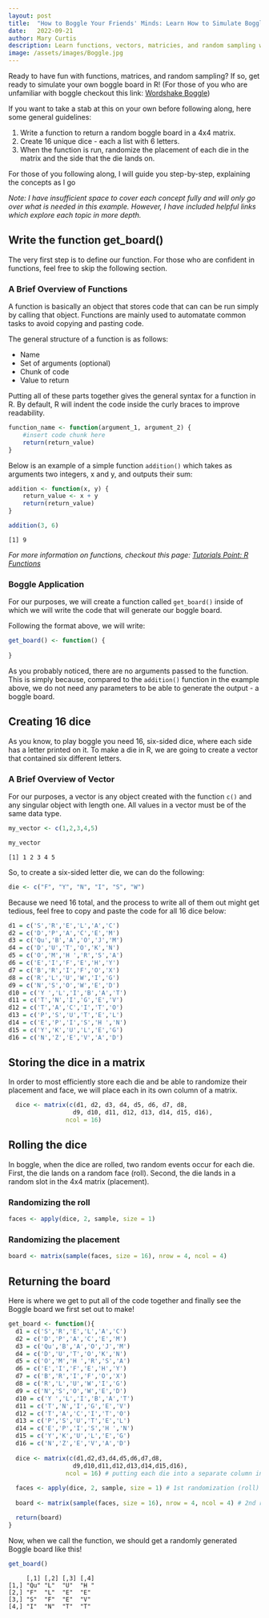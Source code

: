 ```yaml
---
layout: post
title:  "How to Boggle Your Friends' Minds: Learn How to Simulate Boggle in R"
date:   2022-09-21
author: Mary Curtis
description: Learn functions, vectors, matricies, and random sampling while playing Boggle!
image: /assets/images/Boggle.jpg
---
```


Ready to have fun with functions, matrices, and random sampling? If so, get ready to simulate your own boggle board in R! (For those of you who are unfamiliar with boggle checkout this link: [Wordshake Boggle](https://wordshake.com/boggle))

If you want to take a stab at this on your own before following along, here some general guidelines:
1. Write a function to return a random boggle board in a 4x4 matrix.
2. Create 16 unique dice - each a list with 6 letters.
3. When the function is run, randomize the placement of each die in the matrix and the side that the die lands on.

For those of you following along, I will guide you step-by-step, explaining the concepts as I go 

*Note: I have insufficient space to cover each concept fully and will only go over what is needed in this example. However, I have included helpful links which explore each topic in more depth.*

## Write the function get_board()

The very first step is to define our function. For those who are confident in functions, feel free to skip the following section.

### A Brief Overview of Functions
A function is basically an object that stores code that can can be run simply by calling that object. Functions are mainly used to automatate common tasks to avoid copying and pasting code.

The general structure of a function is as follows:
* Name  
* Set of arguments (optional)  
* Chunk of code  
* Value to return

Putting all of these parts together gives the general syntax for a function in R. By default, R will indent the code inside the curly braces to improve readability.
```r
function_name <- function(argument_1, argument_2) {
    #insert code chunk here
    return(return_value)
}
```

Below is an example of a simple function ```addition()``` which takes as arguments two integers, x and y, and outputs their sum:

```r
addition <- function(x, y) {
    return_value <- x + y
    return(return_value)
}

addition(3, 6)
```
```
[1] 9
```

*For more information on functions, checkout this page: [Tutorials Point: R Functions](https://www.tutorialspoint.com/r/r_functions.htm)*

### Boggle Application
For our purposes, we will create a function called ```get_board()``` inside of which we will write the code that will generate our boggle board.

Following the format above, we will write:  
```r
get_board() <- function() {  
  
}
```

As you probably noticed, there are no arguments passed to the function. This is simply because, compared to the ```addition()``` function in the example above, we do not need any parameters to be able to generate the output - a boggle board.

## Creating 16 dice
As you know, to play boggle you need 16, six-sided dice, where each side has a letter printed on it. To make a die in R, we are going to create a vector that contained six different letters.

### A Brief Overview of Vector
For our purposes, a vector is any object created with the function ```c()``` and any singular object with length one. All values in a vector must be of the same data type.

```r
my_vector <- c(1,2,3,4,5)

my_vector
```

```
[1] 1 2 3 4 5
```

So, to create a six-sided letter die, we can do the following:

```r
die <- c("F", "Y", "N", "I", "S", "W")
```

Because we need 16 total, and the process to write all of them out might get tedious, feel free to copy and paste the code for all 16 dice below:

```r
d1 = c('S','R','E','L','A','C')
d2 = c('D','P','A','C','E','M')
d3 = c('Qu','B','A','O','J','M')
d4 = c('D','U','T','O','K','N')
d5 = c('O','M','H ','R','S','A')
d6 = c('E','I','F','E','H','Y')
d7 = c('B','R','I','F','O','X')
d8 = c('R','L','U','W','I','G')
d9 = c('N','S','O','W','E','D')
d10 = c('Y ','L','I','B','A','T')
d11 = c('T','N','I','G','E','V')
d12 = c('T','A','C','I','T','O')
d13 = c('P','S','U','T','E','L')
d14 = c('E','P','I','S','H ','N')
d15 = c('Y','K','U','L','E','G')
d16 = c('N','Z','E','V','A','D')
```

## Storing the dice in a matrix
In order to most efficiently store each die and be able to randomize their placement and face, we will place each in its own column of a matrix.

```r
  dice <- matrix(c(d1, d2, d3, d4, d5, d6, d7, d8, 
                  d9, d10, d11, d12, d13, d14, d15, d16),
                ncol = 16)
```

## Rolling the dice
In boggle, when the dice are rolled, two random events occur for each die. First, the die lands on a random face (roll). Second, the die lands in a random slot in the 4x4 matrix (placement). 

### Randomizing the roll

```r
faces <- apply(dice, 2, sample, size = 1)
```

### Randomizing the placement

```r
board <- matrix(sample(faces, size = 16), nrow = 4, ncol = 4)
```

## Returning the board
Here is where we get to put all of the code together and finally see the Boggle board we first set out to make!

```r
get_board <- function(){
  d1 = c('S','R','E','L','A','C')
  d2 = c('D','P','A','C','E','M')
  d3 = c('Qu','B','A','O','J','M')
  d4 = c('D','U','T','O','K','N')
  d5 = c('O','M','H ','R','S','A')
  d6 = c('E','I','F','E','H','Y')
  d7 = c('B','R','I','F','O','X')
  d8 = c('R','L','U','W','I','G')
  d9 = c('N','S','O','W','E','D')
  d10 = c('Y ','L','I','B','A','T')
  d11 = c('T','N','I','G','E','V')
  d12 = c('T','A','C','I','T','O')
  d13 = c('P','S','U','T','E','L')
  d14 = c('E','P','I','S','H ','N')
  d15 = c('Y','K','U','L','E','G')
  d16 = c('N','Z','E','V','A','D')
  
  dice <- matrix(c(d1,d2,d3,d4,d5,d6,d7,d8,
                  d9,d10,d11,d12,d13,d14,d15,d16),
                ncol = 16) # putting each die into a separate column in the matrix
  
  faces <- apply(dice, 2, sample, size = 1) # 1st randomization (roll)
  
  board <- matrix(sample(faces, size = 16), nrow = 4, ncol = 4) # 2nd randomization (placement)

  return(board)
}
```
Now, when we call the function, we should get a randomly generated Boggle board like this!

```r
get_board()
```

```
     [,1] [,2] [,3] [,4]
[1,] "Qu" "L"  "U"  "H "
[2,] "F"  "L"  "E"  "E" 
[3,] "S"  "F"  "E"  "V" 
[4,] "I"  "N"  "T"  "T" 
```
